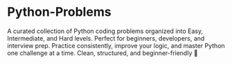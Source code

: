 # Python-Problems
A curated collection of Python coding problems organized into Easy, Intermediate, and Hard levels. Perfect for beginners, developers, and interview prep. Practice consistently, improve your logic, and master Python one challenge at a time. Clean, structured, and beginner-friendly 🐍
